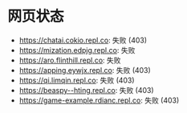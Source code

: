 # 网页状态
- https://chatai.cokio.repl.co: 失败 (403)
- https://mization.edpjg.repl.co: 失败
- https://aro.flinthill.repl.co: 失败
- https://apping.eywjx.repl.co: 失败 (403)
- https://qi.limqin.repl.co: 失败 (403)
- https://beaspy--hting.repl.co: 失败 (403)
- https://game-example.rdianc.repl.co: 失败 (403)
